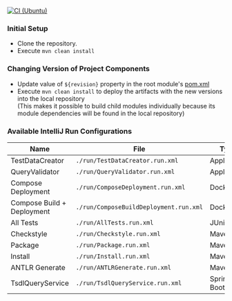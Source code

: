 [![CI (Ubuntu)](https://github.com/tsdl-oss/java/actions/workflows/main.yml/badge.svg)](https://github.com/tsdl-oss/java/actions/workflows/main.yml)

### Initial Setup

* Clone the repository.
* Execute `mvn clean install`

### Changing Version of Project Components

* Update value of `${revision}` property in the root module's [pom.xml](pom.xml)
* Execute `mvn clean install` to deploy the artifacts with the new versions into the local repository  \
  (This makes it possible to build child modules individually because its module dependencies will be found in the local
  repository)

### Available IntelliJ Run Configurations

| **Name**                   | **File**                               | **Type**    | **Description** | **Command** |
|----------------------------|----------------------------------------|-------------|-----------------|-------------|
| TestDataCreator            | `./run/TestDataCreator.run.xml`        | Application |                 |             |
| QueryValidator             | `./run/QueryValidator.run.xml`         | Application |                 |             |
| Compose Deployment         | `./run/ComposeDeployment.run.xml`      | Docker      |                 |             |
| Compose Build + Deployment | `./run/ComposeBuildDeployment.run.xml` | Docker      |                 |             |
| All Tests                  | `./run/AllTests.run.xml`               | JUnit       |                 |             |
| Checkstyle                 | `./run/Checkstyle.run.xml`             | Maven       |                 |             |
| Package                    | `./run/Package.run.xml`                | Maven       |                 |             |
| Install                    | `./run/Install.run.xml`                | Maven       |                 |             |
| ANTLR Generate             | `./run/ANTLRGenerate.run.xml`          | Maven       |                 |             |
| TsdlQueryService           | `./run/TsdlQueryService.run.xml`       | Spring Boot |                 |             |
